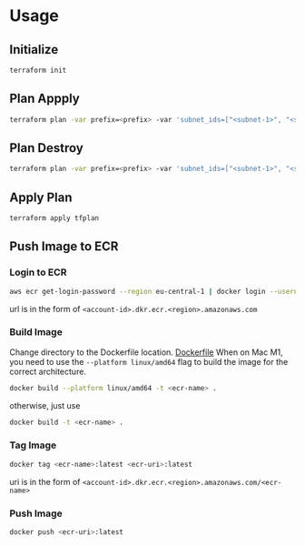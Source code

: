 # Usage
## Initialize
```bash
terraform init
```

## Plan Appply
```bash
terraform plan -var prefix=<prefix> -var 'subnet_ids=["<subnet-1>", "<subnet-2>"]' -var vpc_id=<vpc-id> -out tfplan
```

## Plan Destroy
```bash
terraform plan -var prefix=<prefix> -var 'subnet_ids=["<subnet-1>", "<subnet-2>"]' -var vpc_id=<vpc-id> -destroy -out tfplan
```

## Apply Plan
```bash
terraform apply tfplan
```

## Push Image to ECR
### Login to ECR
```bash
aws ecr get-login-password --region eu-central-1 | docker login --username AWS --password-stdin <ecr-url>
```
url is in the form of `<account-id>.dkr.ecr.<region>.amazonaws.com`

### Build Image
Change directory to the Dockerfile location. [Dockerfile](../python/single/Dockerfile)
When on Mac M1, you need to use the `--platform linux/amd64` flag to build the image for the correct architecture.
```bash
docker build --platform linux/amd64 -t <ecr-name> .
```

otherwise, just use
```bash
docker build -t <ecr-name> .
```

### Tag Image
```bash
docker tag <ecr-name>:latest <ecr-uri>:latest
```
uri is in the form of `<account-id>.dkr.ecr.<region>.amazonaws.com/<ecr-name>`

### Push Image
```bash
docker push <ecr-uri>:latest
```
